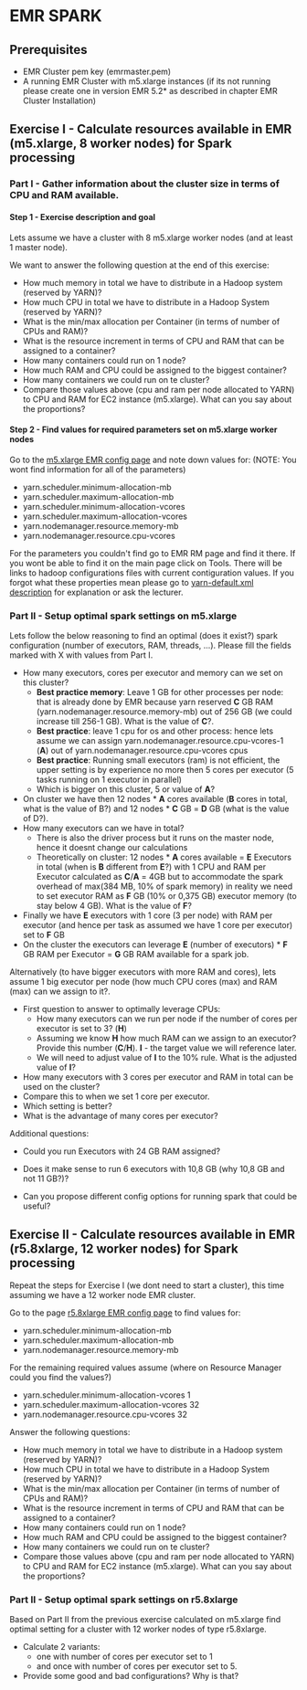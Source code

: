 # EMR SPARK

## Prerequisites

* EMR Cluster pem key (emrmaster.pem)
* A running EMR Cluster with m5.xlarge instances (if its not running please create one in version EMR 5.2* as described in chapter EMR Cluster Installation)

## Exercise I - Calculate resources available in EMR (m5.xlarge, 8 worker nodes) for Spark processing

### Part I - Gather information about the cluster size in terms of CPU and RAM available.

#### Step 1 - Exercise description and goal

Lets assume we have a cluster with 8 m5.xlarge worker nodes (and at least 1 master node).

We want to answer the following question at the end of this exercise:

* How much memory in total we have to distribute in a Hadoop system (reserved by YARN)?
* How much CPU in total we have to distribute in a Hadoop System (reserved by YARN)?
* What is the min/max allocation per Container (in terms of number of CPUs and RAM)?
* What is the resource increment in terms of CPU and RAM that can be assigned to a container?
* How many containers could run on 1 node?
* How much RAM and CPU could be assigned to the biggest container?
* How many containers we could run on te cluster?
* Compare those values above (cpu and ram per node allocated to YARN) to CPU and RAM for EC2 instance (m5.xlarge). What can you say about the proportions?

#### Step 2 - Find values for required parameters set on m5.xlarge worker nodes

Go to the [m5.xlarge EMR config page](https://docs.aws.amazon.com/emr/latest/ReleaseGuide/emr-hadoop-task-config.html#emr-hadoop-task-config-m5) and note down values for:
(NOTE: You wont find information for all of the parameters)
* yarn.scheduler.minimum-allocation-mb
* yarn.scheduler.maximum-allocation-mb 
* yarn.scheduler.minimum-allocation-vcores  
* yarn.scheduler.maximum-allocation-vcores   
* yarn.nodemanager.resource.memory-mb  
* yarn.nodemanager.resource.cpu-vcores

For the parameters you couldn't find go to EMR RM page and find it there. If you wont be able to find it on the main page click on Tools. There will be links to hadoop configurations files with current contiguration values.
If you forgot what these properties mean please go to [yarn-default.xml description](https://hadoop.apache.org/docs/r2.8.5/hadoop-yarn/hadoop-yarn-common/yarn-default.xml) 
for explanation or ask the lecturer.


### Part II - Setup optimal spark settings on m5.xlarge

Lets follow the below reasoning to find an optimal (does it exist?) spark configuration (number of executors, RAM, threads, ...).
Please fill the fields marked with X with values from Part I.

* How many executors, cores per executor and memory can we set on this cluster?
    * **Best practice memory**: Leave 1 GB for other processes per node: that is already done by EMR because yarn reserved **C** GB RAM
(yarn.nodemanager.resource.memory-mb) out of 256 GB (we could increase till 256-1 GB). What is the value of **C**?.
    * **Best practice**: leave 1 cpu for os and other process: hence lets assume we can assign yarn.nodemanager.resource.cpu-vcores-1 (**A**) out of yarn.nodemanager.resource.cpu-vcores cpus 
    * **Best practice**: Running small executors (ram) is not efficient, the upper setting is by experience no more then 5 cores per executor (5 tasks running on 1 executor in parallel)
    * Which is bigger on this cluster, 5 or value of **A**?   
* On cluster we have then 12 nodes * **A** cores available (**B** cores in total, what is the value of B?) and 12 nodes * **C** GB = **D** GB (what is the value of D?).
* How many executors can we have in total? 
    * There is also the driver process but it runs on the master node, hence it doesnt change our calculations
    * Theoretically on cluster: 12 nodes * **A** cores available = **E** Executors in total (when is **B** different from **E**?)  with 1 CPU 
and RAM per Executor calculated as **C**/**A** = 4GB but to accommodate the spark overhead of max(384 MB, 10% of spark memory) 
in reality we need to set executor RAM as **F** GB (10% or 0,375 GB) executor memory (to stay below 4 GB). What is the value of **F**?
* Finally we have **E** executors with 1 core (3 per node) with RAM per executor (and hence per task as assumed we have 1 core per executor) set to **F** GB 
* On the cluster the executors can leverage  **E** (number of executors) * **F** GB RAM per Executor = **G** GB RAM available for a spark job.


Alternatively (to have bigger executors with more RAM and cores), 
lets assume 1 big executor per node (how much CPU cores (max)
 and RAM (max) can we assign to it?.
* First question to answer to optimally leverage CPUs:
     * How many executors can we run per node if the number of cores per executor is set to 3? (**H**)
     * Assuming we know **H** how much RAM can we assign to an executor? Provide this number (**C**/**H**). **I** - the target value we will reference later.
     * We will need to adjust value of **I** to the 10% rule. What is the adjusted value of **I**?
* How many executors with 3 cores per executor and RAM in total can be used on the cluster? 
* Compare this to when we set 1 core per executor.
* Which setting is better?
* What is the advantage of many cores per executor?

Additional questions:
* Could you run Executors with 24 GB RAM assigned?
* Does it make sense to run 6 executors with 10,8 GB (why 10,8 GB and not 11 GB?)?

* Can you propose different config options for running spark that could be useful?

 ## Exercise II - Calculate resources available in EMR (r5.8xlarge, 12 worker nodes) for Spark processing
 
 Repeat the steps for Exercise I (we dont need to start a cluster), this time assuming we have a 12 worker node EMR cluster.
 
 Go to the page [r5.8xlarge EMR config page](https://docs.aws.amazon.com/emr/latest/ReleaseGuide/emr-hadoop-task-config.html#emr-hadoop-task-config-r5) to find values for:
 * yarn.scheduler.minimum-allocation-mb
 * yarn.scheduler.maximum-allocation-mb
 * yarn.nodemanager.resource.memory-mb 

For the remaining required values assume (where on Resource Manager could you find the values?)
 * yarn.scheduler.minimum-allocation-vcores  1
 * yarn.scheduler.maximum-allocation-vcores  32 
 * yarn.nodemanager.resource.cpu-vcores 32

Answer the following questions:
* How much memory in total we have to distribute in a Hadoop system (reserved by YARN)?
* How much CPU in total we have to distribute in a Hadoop System (reserved by YARN)?
* What is the min/max allocation per Container (in terms of number of CPUs and RAM)?
* What is the resource increment in terms of CPU and RAM that can be assigned to a container?
* How many containers could run on 1 node?
* How much RAM and CPU could be assigned to the biggest container?
* How many containers we could run on te cluster?
* Compare those values above (cpu and ram per node allocated to YARN) to CPU and RAM for EC2 instance (m5.xlarge). What can you say about the proportions?

### Part II - Setup optimal spark settings on r5.8xlarge

Based on Part II from the previous exercise calculated on m5.xlarge find optimal setting for a cluster with 12 worker nodes of type r5.8xlarge.
* Calculate 2 variants: 
    * one with number of cores per executor set to 1 
    * and once with number of cores per executor set to 5.
* Provide some good and bad configurations? Why is that? 






  


